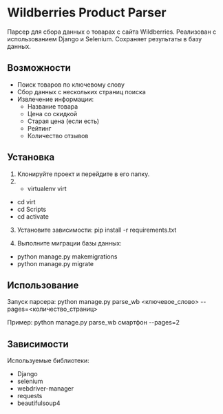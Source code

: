 # Wildberries Product Parser

Парсер для сбора данных о товарах с сайта Wildberries. Реализован с использованием Django и Selenium. Сохраняет результаты в базу данных.

## Возможности

- Поиск товаров по ключевому слову
- Сбор данных с нескольких страниц поиска
- Извлечение информации:
  - Название товара
  - Цена со скидкой
  - Старая цена (если есть)
  - Рейтинг
  - Количество отзывов

## Установка

1. Клонируйте проект и перейдите в его папку.
2. - virtualenv virt
- cd virt
- cd Scripts
- cd activate
3. Установите зависимости:
pip install -r requirements.txt

4. Выполните миграции базы данных:
- python manage.py makemigrations
- python manage.py migrate

## Использование

Запуск парсера:
python manage.py parse_wb <ключевое_слово> --pages=<количество_страниц>

Пример:
python manage.py parse_wb смартфон --pages=2

## Зависимости

Используемые библиотеки:
- Django
- selenium
- webdriver-manager
- requests
- beautifulsoup4

